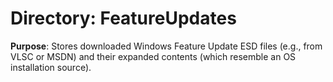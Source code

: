 # Directory: FeatureUpdates

**Purpose**: Stores downloaded Windows Feature Update ESD files (e.g., from VLSC or MSDN) and their expanded contents (which resemble an OS installation source).

